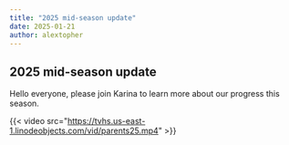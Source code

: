 ```yaml
---
title: "2025 mid-season update"
date: 2025-01-21
author: alextopher
---
```


## 2025 mid-season update

Hello everyone, please join Karina to learn more about our progress this season.

{{< video src="https://tvhs.us-east-1.linodeobjects.com/vid/parents25.mp4" >}}
